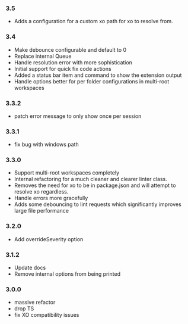 ### 3.5

- Adds a configuration for a custom xo path for xo to resolve from.

### 3.4

- Make debounce configurable and default to 0
- Replace internal Queue
- Handle resolution error with more sophistication
- Initial support for quick fix code actions
- Added a status bar item and command to show the extension output
- Handle options better for per folder configurations in multi-root workspaces

### 3.3.2

- patch error message to only show once per session

### 3.3.1

- fix bug with windows path

### 3.3.0

- Support multi-root workspaces completely
- Internal refactoring for a much cleaner and clearer linter class.
- Removes the need for xo to be in package.json and will attempt to resolve xo regardless.
- Handle errors more gracefully
- Adds some debouncing to lint requests which significantly improves large file performance

### 3.2.0

- Add overrideSeverity option

### 3.1.2

- Update docs
- Remove internal options from being printed

### 3.0.0

- massive refactor
- drop TS
- fix XO compatibility issues

